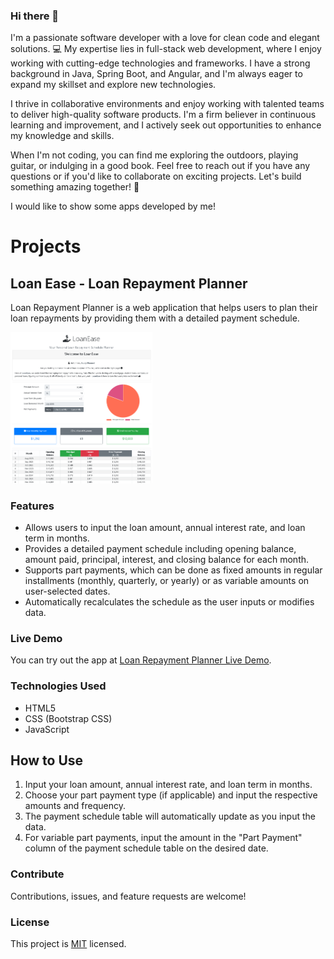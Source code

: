### Hi there 👋

<!--
**javadurai/javadurai** is a ✨ _special_ ✨ repository because its `README.md` (this file) appears on your GitHub profile.

Here are some ideas to get you started:

- 🔭 I’m currently working on ...
- 🌱 I’m currently learning ...
- 👯 I’m looking to collaborate on ...
- 🤔 I’m looking for help with ...
- 💬 Ask me about ...
- 📫 How to reach me: ...
- 😄 Pronouns: ...
- ⚡ Fun fact: ...
-->

I'm a passionate software developer with a love for clean code and elegant solutions. 💻 My expertise lies in full-stack web development, where I enjoy working with cutting-edge technologies and frameworks. I have a strong background in Java, Spring Boot, and Angular, and I'm always eager to expand my skillset and explore new technologies.

I thrive in collaborative environments and enjoy working with talented teams to deliver high-quality software products. I'm a firm believer in continuous learning and improvement, and I actively seek out opportunities to enhance my knowledge and skills.

When I'm not coding, you can find me exploring the outdoors, playing guitar, or indulging in a good book. Feel free to reach out if you have any questions or if you'd like to collaborate on exciting projects. Let's build something amazing together! 🚀

I would like to show some apps developed by me!

# Projects

## Loan Ease - Loan Repayment Planner

Loan Repayment Planner is a web application that helps users to plan their loan repayments by providing them with a detailed payment schedule.

<img src="LoanEase-App.png" alt="Loan Repayment Planner Screenshot" width="45%"/>

### Features

- Allows users to input the loan amount, annual interest rate, and loan term in months.
- Provides a detailed payment schedule including opening balance, amount paid, principal, interest, and closing balance for each month.
- Supports part payments, which can be done as fixed amounts in regular installments (monthly, quarterly, or yearly) or as variable amounts on user-selected dates.
- Automatically recalculates the schedule as the user inputs or modifies data.

### Live Demo

You can try out the app at [Loan Repayment Planner Live Demo](https://javadurai.github.io/loanease/).

### Technologies Used

- HTML5
- CSS (Bootstrap CSS)
- JavaScript

## How to Use

1. Input your loan amount, annual interest rate, and loan term in months.
2. Choose your part payment type (if applicable) and input the respective amounts and frequency.
3. The payment schedule table will automatically update as you input the data.
4. For variable part payments, input the amount in the "Part Payment" column of the payment schedule table on the desired date.

### Contribute

Contributions, issues, and feature requests are welcome!

### License

This project is [MIT](https://opensource.org/licenses/MIT) licensed.

